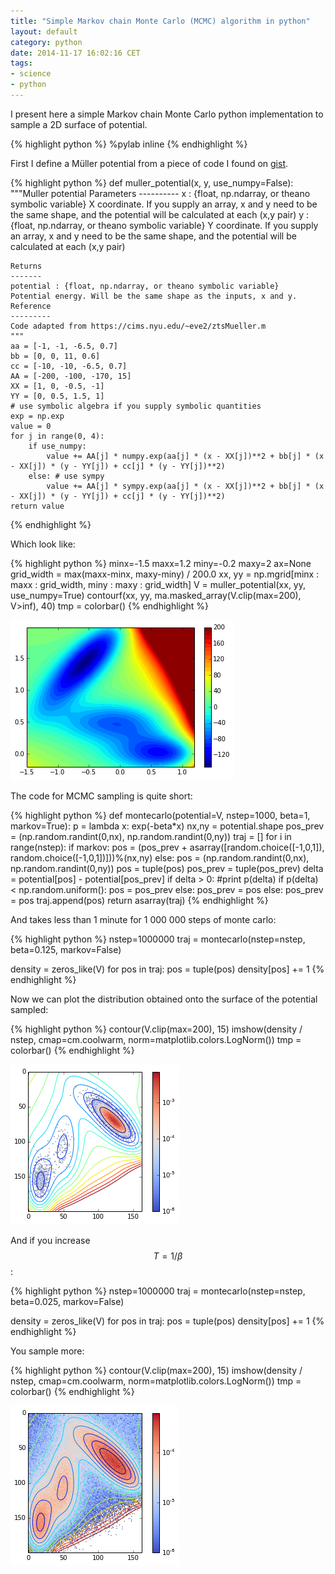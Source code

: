 ```yaml
---
title: "Simple Markov chain Monte Carlo (MCMC) algorithm in python"
layout: default
category: python
date: 2014-11-17 16:02:16 CET
tags:
- science
- python
---
```


I present here a simple Markov chain Monte Carlo python implementation to sample
a 2D surface of potential.

{% highlight python %}
%pylab inline
{% endhighlight %}

First I define a Müller potential from a piece of code I found on
[gist](https://gist.github.com/rmcgibbo/4670468).

{% highlight python %}
def muller_potential(x, y, use_numpy=False):
    """Muller potential
    Parameters
    ----------
    x : {float, np.ndarray, or theano symbolic variable}
    X coordinate. If you supply an array, x and y need to be the same shape,
    and the potential will be calculated at each (x,y pair)
    y : {float, np.ndarray, or theano symbolic variable}
    Y coordinate. If you supply an array, x and y need to be the same shape,
    and the potential will be calculated at each (x,y pair)

    Returns
    -------
    potential : {float, np.ndarray, or theano symbolic variable}
    Potential energy. Will be the same shape as the inputs, x and y.
    Reference
    ---------
    Code adapted from https://cims.nyu.edu/~eve2/ztsMueller.m
    """
    aa = [-1, -1, -6.5, 0.7]
    bb = [0, 0, 11, 0.6]
    cc = [-10, -10, -6.5, 0.7]
    AA = [-200, -100, -170, 15]
    XX = [1, 0, -0.5, -1]
    YY = [0, 0.5, 1.5, 1]
    # use symbolic algebra if you supply symbolic quantities
    exp = np.exp
    value = 0
    for j in range(0, 4):
        if use_numpy:
            value += AA[j] * numpy.exp(aa[j] * (x - XX[j])**2 + bb[j] * (x - XX[j]) * (y - YY[j]) + cc[j] * (y - YY[j])**2)
        else: # use sympy
            value += AA[j] * sympy.exp(aa[j] * (x - XX[j])**2 + bb[j] * (x - XX[j]) * (y - YY[j]) + cc[j] * (y - YY[j])**2)
    return value
{% endhighlight %}

Which look like:

{% highlight python %}
minx=-1.5
maxx=1.2
miny=-0.2
maxy=2
ax=None
grid_width = max(maxx-minx, maxy-miny) / 200.0
xx, yy = np.mgrid[minx : maxx : grid_width, miny : maxy : grid_width]
V = muller_potential(xx, yy, use_numpy=True)
contourf(xx, yy, ma.masked_array(V.clip(max=200), V>inf), 40)
tmp = colorbar()
{% endhighlight %}


![png](/assets/MCMC_files/MCMC_5_0.png)


The code for MCMC sampling is quite short:

{% highlight python %}
def montecarlo(potential=V, nstep=1000, beta=1, markov=True):
    p = lambda x: exp(-beta*x)
    nx,ny = potential.shape
    pos_prev = (np.random.randint(0,nx), np.random.randint(0,ny))
    traj = []
    for i in range(nstep):
        if markov:
            pos = (pos_prev + asarray([random.choice([-1,0,1]), random.choice([-1,0,1])]))%(nx,ny)
        else:
            pos = (np.random.randint(0,nx), np.random.randint(0,ny))
        pos = tuple(pos)
        pos_prev = tuple(pos_prev)
        delta = potential[pos] - potential[pos_prev]
        if delta > 0:
            #print p(delta)
            if p(delta) < np.random.uniform():
                pos = pos_prev
            else:
                pos_prev = pos
        else:
            pos_prev = pos
        traj.append(pos)
    return asarray(traj)
{% endhighlight %}

And takes less than 1 minute for 1 000 000 steps of monte carlo:

{% highlight python %}
nstep=1000000
traj = montecarlo(nstep=nstep, beta=0.125, markov=False)

density = zeros_like(V)
for pos in traj:
    pos = tuple(pos)
    density[pos] += 1
{% endhighlight %}

Now we can plot the distribution obtained onto the surface of the potential
sampled:

{% highlight python %}
contour(V.clip(max=200), 15)
imshow(density / nstep, cmap=cm.coolwarm, norm=matplotlib.colors.LogNorm())
tmp = colorbar()
{% endhighlight %}


![png](/assets/MCMC_files/MCMC_11_0.png)


And if you increase $$T=1/\beta$$:

{% highlight python %}
nstep=1000000
traj = montecarlo(nstep=nstep, beta=0.025, markov=False)

density = zeros_like(V)
for pos in traj:
    pos = tuple(pos)
    density[pos] += 1
{% endhighlight %}

You sample more:

{% highlight python %}
contour(V.clip(max=200), 15)
imshow(density / nstep, cmap=cm.coolwarm, norm=matplotlib.colors.LogNorm())
tmp = colorbar()
{% endhighlight %}


![png](/assets/MCMC_files/MCMC_15_0.png)



